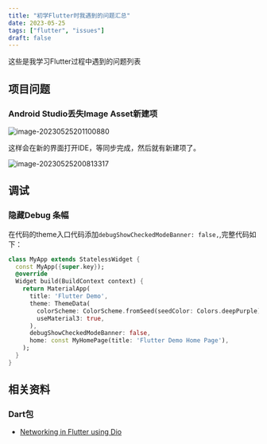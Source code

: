 ```yaml
---
title: "初学Flutter时我遇到的问题汇总"
date: 2023-05-25
tags: ["flutter", "issues"]
draft: false
---
```

这些是我学习Flutter过程中遇到的问题列表
## 项目问题
### Android Studio丢失Image Asset新建项

![image-20230525201100880](https://assets.czyt.tech/img/project-opt-for-image-asset.png)

这样会在新的界面打开IDE，等同步完成，然后就有新建项了。

![image-20230525200813317](https://assets.czyt.tech/img/new-image-asset-dialog.png)

## 调试

### 隐藏Debug 条幅

在代码的theme入口代码添加`debugShowCheckedModeBanner: false,`,完整代码如下：

```dart
class MyApp extends StatelessWidget {
  const MyApp({super.key});
  @override
  Widget build(BuildContext context) {
    return MaterialApp(
      title: 'Flutter Demo',
      theme: ThemeData(
        colorScheme: ColorScheme.fromSeed(seedColor: Colors.deepPurple),
        useMaterial3: true,
      ),
      debugShowCheckedModeBanner: false,
      home: const MyHomePage(title: 'Flutter Demo Home Page'),
    );
  }
}
```

## 相关资料

### Dart包

+ [Networking in Flutter using Dio](https://blog.logrocket.com/networking-flutter-using-dio/)

